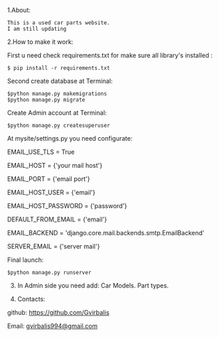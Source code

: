 1.About:
    
    This is a used car parts website.
    I am still updating

2.How to make it work:

First u need check requirements.txt for make sure all library's installed :
    
    $ pip install -r requirements.txt

Second create database at Terminal:
    
    $python manage.py makemigrations
    $python manage.py migrate

Create Admin account at Terminal:
    
    $python manage.py createsuperuser

At mysite/settings.py you need configurate:

EMAIL_USE_TLS = True

EMAIL_HOST = {'your mail host'}

EMAIL_PORT = {'email port'}

EMAIL_HOST_USER = {'email'}

EMAIL_HOST_PASSWORD = {'password'}

DEFAULT_FROM_EMAIL = {'email'}

EMAIL_BACKEND = 'django.core.mail.backends.smtp.EmailBackend'

SERVER_EMAIL = {'server mail'}


Final launch:

    $python manage.py runserver

3. In Admin side you need add:
    Car Models.
   Part types.

6. Contacts:


github: https://github.com/Gvirbalis

Email: gvirbalis994@gmail.com

